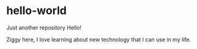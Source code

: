 # hello-world
Just another repository
Hello!

Ziggy here, I love learning about new technology that I can use in my life.
